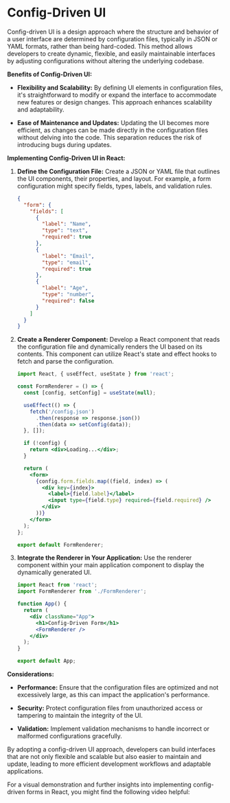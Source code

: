 # Config-Driven UI

Config-driven UI is a design approach where the structure and behavior of a user interface are determined by configuration files, typically in JSON or YAML formats, rather than being hard-coded. This method allows developers to create dynamic, flexible, and easily maintainable interfaces by adjusting configurations without altering the underlying codebase.

**Benefits of Config-Driven UI:**

- **Flexibility and Scalability:** By defining UI elements in configuration files, it's straightforward to modify or expand the interface to accommodate new features or design changes. This approach enhances scalability and adaptability. 

- **Ease of Maintenance and Updates:** Updating the UI becomes more efficient, as changes can be made directly in the configuration files without delving into the code. This separation reduces the risk of introducing bugs during updates. 

**Implementing Config-Driven UI in React:**

1. **Define the Configuration File:** Create a JSON or YAML file that outlines the UI components, their properties, and layout. For example, a form configuration might specify fields, types, labels, and validation rules.

   ```json
   {
     "form": {
       "fields": [
         {
           "label": "Name",
           "type": "text",
           "required": true
         },
         {
           "label": "Email",
           "type": "email",
           "required": true
         },
         {
           "label": "Age",
           "type": "number",
           "required": false
         }
       ]
     }
   }
   ```

2. **Create a Renderer Component:** Develop a React component that reads the configuration file and dynamically renders the UI based on its contents. This component can utilize React's state and effect hooks to fetch and parse the configuration.

   ```jsx
   import React, { useEffect, useState } from 'react';

   const FormRenderer = () => {
     const [config, setConfig] = useState(null);

     useEffect(() => {
       fetch('/config.json')
         .then(response => response.json())
         .then(data => setConfig(data));
     }, []);

     if (!config) {
       return <div>Loading...</div>;
     }

     return (
       <form>
         {config.form.fields.map((field, index) => (
           <div key={index}>
             <label>{field.label}</label>
             <input type={field.type} required={field.required} />
           </div>
         ))}
       </form>
     );
   };

   export default FormRenderer;
   ```

3. **Integrate the Renderer in Your Application:** Use the renderer component within your main application component to display the dynamically generated UI.

   ```jsx
   import React from 'react';
   import FormRenderer from './FormRenderer';

   function App() {
     return (
       <div className="App">
         <h1>Config-Driven Form</h1>
         <FormRenderer />
       </div>
     );
   }

   export default App;
   ```

**Considerations:**

- **Performance:** Ensure that the configuration files are optimized and not excessively large, as this can impact the application's performance.

- **Security:** Protect configuration files from unauthorized access or tampering to maintain the integrity of the UI.

- **Validation:** Implement validation mechanisms to handle incorrect or malformed configurations gracefully.

By adopting a config-driven UI approach, developers can build interfaces that are not only flexible and scalable but also easier to maintain and update, leading to more efficient development workflows and adaptable applications. 

For a visual demonstration and further insights into implementing config-driven forms in React, you might find the following video helpful:

 